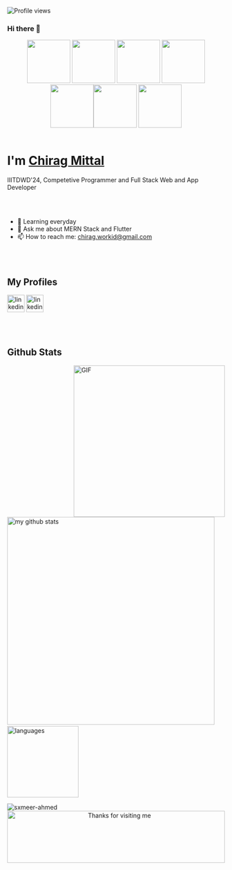 ![Profile views](https://gpvc.arturio.dev/chiragmittal8011) 
### Hi there 👋
<p align="center">
<!-- <img src="https://github.com/chirag35847/chirag35847/blob/main/images/icons8-python-480.png" width="100"> -->
   <img src="https://github.com/chirag35847/chirag35847/blob/main/images/icons8-c%2B%2B-480.png" width="100">
<img src="https://github.com/chirag35847/chirag35847/blob/main/images/mongodb_original_wordmark_logo_icon_146425.png" width="100">
<img src="https://github.com/chirag35847/chirag35847/blob/main/images/express_try3.png" width="100">
<img src="https://github.com/chirag35847/chirag35847/blob/main/images/reactjs.png" width="100">
<img src="https://github.com/chirag35847/chirag35847/blob/main/images/node_js_new.png" width="100"><img src="https://github.com/chirag35847/chirag35847/blob/main/images/flutter.png" width="100">
<img src="https://github.com/chirag35847/chirag35847/blob/main/images/icons8-git-480.png" width="100">
<!--    <img src="https://github.com/chiragmittal8011/chiragmittal8011/blob/main/images/icons8-jquery-500.png" width="100"> -->
   <br><br> 
</p>
<h1>I'm <a target="blank" href="https://www.linkedin.com/in/chirag35847/">Chirag Mittal</a></h1>
IIITDWD'24, Competetive Programmer and Full Stack Web and App Developer

<br><br>
- 🌱 Learning everyday
- 💬 Ask me about MERN Stack and Flutter 
- 📫 How to reach me: chirag.workid@gmail.com 

<br><br>
## My Profiles
[<img src='https://github.com/chirag35847/chirag35847/blob/main/profiles/linkedin.png' alt='linkedin' height='40'>](https://www.linkedin.com/in/chirag35847/) 
[<img src='https://github.com/chirag35847/chirag35847/blob/main/profiles/leetcode.png' alt='linkedin' height='40'>](https://leetcode.com/chirag35847/)

<br><br>
## Github Stats
<img align="right" alt="GIF" src="https://media.giphy.com/media/VTtANKl0beDFQRLDTh/giphy.gif" height='350px' />  

<img src="https://github-readme-stats.vercel.app/api?username=chirag35847&show_icons=true&line_height=21&theme=gotham" alt="my github stats" width="480"/>&nbsp;
<img src="https://github-readme-stats.vercel.app/api/top-langs/?username=chirag35847&layout=compact&theme=gotham" alt="languages" height="165">

<img src="https://github-readme-streak-stats.herokuapp.com/?user=chirag35847&layout=compact&theme=gotham" alt="sxmeer-ahmed" />


<div align ="center">
<img height="120" alt="Thanks for visiting me" width="100%" src="https://raw.githubusercontent.com/BrunnerLivio/brunnerlivio/master/images/marquee.svg" />
</div>
